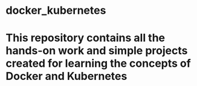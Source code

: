 # docker_kubernetes
# This repository contains all the hands-on work and simple projects created for learning the concepts of Docker and Kubernetes
